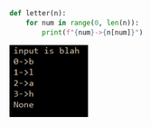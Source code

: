 ```.py
def letter(n):
    for num in range(0, len(n)):
        print(f"{num}->{n[num]}")
```
![](quiz007.PNG)


